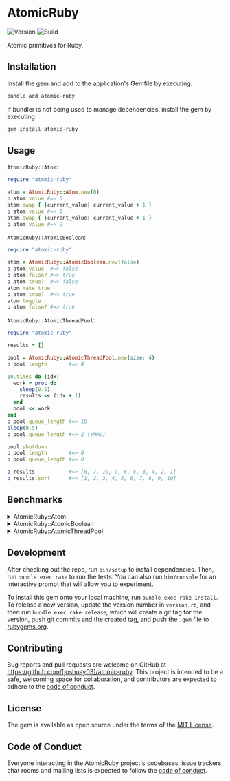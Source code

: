 # AtomicRuby

![Version](https://img.shields.io/gem/v/atomic-ruby)
![Build](https://img.shields.io/github/actions/workflow/status/joshuay03/atomic-ruby/.github/workflows/main.yml?branch=main)

Atomic primitives for Ruby.

## Installation

Install the gem and add to the application's Gemfile by executing:

```bash
bundle add atomic-ruby
```

If bundler is not being used to manage dependencies, install the gem by executing:

```bash
gem install atomic-ruby
```

## Usage

`AtomicRuby::Atom`:

```ruby
require "atomic-ruby"

atom = AtomicRuby::Atom.new(0)
p atom.value #=> 0
atom.swap { |current_value| current_value + 1 }
p atom.value #=> 1
atom.swap { |current_value| current_value + 1 }
p atom.value #=> 2
```

`AtomicRuby::AtomicBoolean`:

```ruby
require "atomic-ruby"

atom = AtomicRuby::AtomicBoolean.new(false)
p atom.value  #=> false
p atom.false? #=> true
p atom.true?  #=> false
atom.make_true
p atom.true?  #=> true
atom.toggle
p atom.false? #=> true
```

`AtomicRuby::AtomicThreadPool`:

```ruby
require "atomic-ruby"

results = []

pool = AtomicRuby::AtomicThreadPool.new(size: 4)
p pool.length       #=> 4

10.times do |idx|
  work = proc do
    sleep(0.5)
    results << (idx + 1)
  end
  pool << work
end
p pool.queue_length #=> 10
sleep(0.5)
p pool.queue_length #=> 2 (YMMV)

pool.shutdown
p pool.length       #=> 0
p pool.queue_length #=> 0

p results           #=> [8, 7, 10, 9, 6, 5, 3, 4, 2, 1]
p results.sort      #=> [1, 2, 3, 4, 5, 6, 7, 8, 9, 10]
```

## Benchmarks

<details>

<summary>AtomicRuby::Atom</summary>

<br>

```ruby
# frozen_string_literal: true

require "benchmark"
require "concurrent-ruby"
require_relative "../lib/atomic-ruby"

class AtomicRubyAtomicBankAccount
  def initialize(balance)
    @balance = AtomicRuby::Atom.new(balance)
  end

  def balance
    @balance.value
  end

  def deposit(amount)
    sleep(rand(0.1..0.2))
    @balance.swap { |current| current + amount }
  end
end

class ConcurrentRubyAtomicBankAccount
  def initialize(balance)
    @balance = Concurrent::Atom.new(balance)
  end

  def balance
    @balance.value
  end

  def deposit(amount)
    sleep(rand(0.1..0.2))
    @balance.swap { |current| current + amount }
  end
end

class SynchronizedBankAccount
  attr_reader :balance

  def initialize(balance)
    @balance = balance
    @mutex = Mutex.new
  end

  def deposit(amount)
    sleep(rand(0.1..0.2))
    @mutex.synchronize do
      @balance += amount
    end
  end
end

balances = []

result_1 = Benchmark.measure do
  account = SynchronizedBankAccount.new(100)
  10_000.times.map { |i|
    Thread.new { account.deposit(i) }
  }.each(&:join)
  balances << account.balance
end

result_2 = Benchmark.measure do
  account = ConcurrentRubyAtomicBankAccount.new(100)
  10_000.times.map { |i|
    Thread.new { account.deposit(i) }
  }.each(&:join)
  balances << account.balance
end

result_3 = Benchmark.measure do
  account = AtomicRubyAtomicBankAccount.new(100)
  10_000.times.map { |i|
    Thread.new { account.deposit(i) }
  }.each(&:join)
  balances << account.balance
end

puts "ruby version:            #{RUBY_DESCRIPTION}"
puts "concurrent-ruby version: #{Concurrent::VERSION}"
puts "atomic-ruby version:     #{AtomicRuby::VERSION}"
puts "\n"
puts "Balances:"
puts "Synchronized Bank Account Balance:           #{balances[0]}"
puts "Concurrent Ruby Atomic Bank Account Balance: #{balances[1]}"
puts "Atomic Ruby Atomic Bank Account Balance:     #{balances[2]}"
puts "\n"
puts "Benchmark Results:"
puts "Synchronized Bank Account:           #{result_1.real.round(6)} seconds"
puts "Concurrent Ruby Atomic Bank Account: #{result_2.real.round(6)} seconds"
puts "Atomic Ruby Atomic Bank Account:     #{result_3.real.round(6)} seconds"
```

```
> bundle exec rake compile && bundle exec ruby examples/atom_benchmark.rb

ruby version:            ruby 3.4.4 (2025-05-14 revision a38531fd3f) +YJIT +PRISM [arm64-darwin24]
concurrent-ruby version: 1.3.5
atomic-ruby version:     0.1.0

Balances:
Synchronized Bank Account Balance:           49995100
Concurrent Ruby Atomic Bank Account Balance: 49995100
Atomic Ruby Atomic Bank Account Balance:     49995100

Benchmark Results:
Synchronized Bank Account:           1.900873 seconds
Concurrent Ruby Atomic Bank Account: 1.840683 seconds
Atomic Ruby Atomic Bank Account:     1.755343 seconds
```

</details>

<details>

<summary>AtomicRuby::AtomicBoolean</summary>

```ruby
# frozen_string_literal: true

require "benchmark/ips"
require "concurrent-ruby"
require_relative "../lib/atomic-ruby"

Benchmark.ips do |x|
  x.report("Synchronized Boolean Toggle") do
    boolean = false
    mutex = Mutex.new
    20.times.map do
      Thread.new do
        100.times do
          mutex.synchronize do
            boolean = !boolean
          end
        end
      end
    end.each(&:join)
  end

  x.report("Concurrent Ruby Atomic Boolean Toggle") do
    boolean = Concurrent::AtomicBoolean.new(false)
    20.times.map do
      Thread.new do
        100.times do
          # Not exactly atomic, but this
          # is the closest matching API.
          boolean.value = !boolean.value
        end
      end
    end.each(&:join)
  end

  x.report("Atomic Ruby Atomic Boolean Toggle") do
    boolean = AtomicRuby::AtomicBoolean.new(false)
    20.times.map do
      Thread.new do
        100.times do
          boolean.toggle
        end
      end
    end.each(&:join)
  end

  x.compare!
end
```

```
> bundle exec rake compile && bundle exec ruby examples/atomic_boolean_benchmark.rb

ruby 3.4.4 (2025-05-14 revision a38531fd3f) +YJIT +PRISM [arm64-darwin24]
Warming up --------------------------------------
Synchronized Boolean Toggle
                        83.000 i/100ms
Concurrent Ruby Atomic Boolean Toggle
                        58.000 i/100ms
Atomic Ruby Atomic Boolean Toggle
                        88.000 i/100ms
Calculating -------------------------------------
Synchronized Boolean Toggle
                        775.552 (± 6.2%) i/s    (1.29 ms/i) -      3.901k in   5.051649s
Concurrent Ruby Atomic Boolean Toggle
                        741.655 (± 3.5%) i/s    (1.35 ms/i) -      3.712k in   5.011183s
Atomic Ruby Atomic Boolean Toggle
                        881.916 (± 2.8%) i/s    (1.13 ms/i) -      4.488k in   5.092910s

Comparison:
Atomic Ruby Atomic Boolean Toggle:      881.9 i/s
Synchronized Boolean Toggle:            775.6 i/s - 1.14x  slower
Concurrent Ruby Atomic Boolean Toggle:  741.7 i/s - 1.19x  slower
```

</details>

<details>

<summary>AtomicRuby::AtomicThreadPool</summary>

<br>

```ruby
# frozen_string_literal: true

require "benchmark"
require "concurrent-ruby"
require_relative "../lib/atomic-ruby"

results = []

2.times do |idx|
  result = Benchmark.measure do
    pool = case idx
    when 0 then Concurrent::FixedThreadPool.new(20)
    when 1 then AtomicRuby::AtomicThreadPool.new(size: 20)
    end

    100.times do
      pool << -> { sleep(0.25) }
    end

    100.times do
      pool << -> { 100_000.times.map(&:itself).sum }
    end

    # concurrent-ruby does not wait for threads to die on shutdown
    threads = if idx == 0
      pool.instance_variable_get(:@pool).map { |worker| worker.instance_variable_get(:@thread) }
    end
    pool.shutdown
    threads&.each(&:join)
  end

  results << result
end

puts "ruby version:            #{RUBY_DESCRIPTION}"
puts "concurrent-ruby version: #{Concurrent::VERSION}"
puts "atomic-ruby version:     #{AtomicRuby::VERSION}"
puts "\n"
puts "Benchmark Results:"
puts "Concurrent Ruby Thread Pool:    #{results[0].real.round(6)} seconds"
puts "Atomic Ruby Atomic Thread Pool: #{results[1].real.round(6)} seconds"
```

```
> bundle exec rake compile && bundle exec ruby examples/atomic_thread_pool_benchmark.rb

ruby version:            ruby 3.4.4 (2025-05-14 revision a38531fd3f) +YJIT +PRISM [arm64-darwin24]
concurrent-ruby version: 1.3.5
atomic-ruby version:     0.2.0

Benchmark Results:
Concurrent Ruby Thread Pool:    1.666176 seconds
Atomic Ruby Atomic Thread Pool: 1.617622 seconds
```

</details>

## Development

After checking out the repo, run `bin/setup` to install dependencies. Then, run `bundle exec rake` to run the tests.
You can also run `bin/console` for an interactive prompt that will allow you to experiment.

To install this gem onto your local machine, run `bundle exec rake install`. To release a new version, update the
version number in `version.rb`, and then run `bundle exec rake release`, which will create a git tag for the version,
push git commits and the created tag, and push the `.gem` file to [rubygems.org](https://rubygems.org).

## Contributing

Bug reports and pull requests are welcome on GitHub at https://github.com/[joshuay03]/atomic-ruby. This project is
intended to be a safe, welcoming space for collaboration, and contributors are expected to adhere to the
[code of conduct](https://github.com/[joshuay03]/atomic-ruby/blob/main/CODE_OF_CONDUCT.md).

## License

The gem is available as open source under the terms of the [MIT License](https://opensource.org/licenses/MIT).

## Code of Conduct

Everyone interacting in the AtomicRuby project's codebases, issue trackers, chat rooms and mailing lists is expected to
follow the [code of conduct](https://github.com/[joshuay03]/atomic-ruby/blob/main/CODE_OF_CONDUCT.md).
